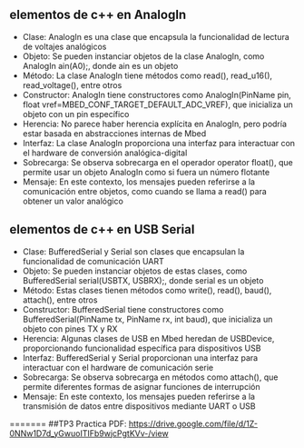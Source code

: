 ## elementos de c++ en AnalogIn
- Clase: AnalogIn es una clase que encapsula la funcionalidad de lectura de voltajes analógicos
- Objeto: Se pueden instanciar objetos de la clase AnalogIn, como AnalogIn ain(A0);, donde ain es un objeto
- Método: La clase AnalogIn tiene métodos como read(), read_u16(), read_voltage(), entre otros
- Constructor: AnalogIn tiene constructores como AnalogIn(PinName pin, float vref=MBED_CONF_TARGET_DEFAULT_ADC_VREF), que inicializa un objeto con un pin específico
- Herencia: No parece haber herencia explícita en AnalogIn, pero podría estar basada en abstracciones internas de Mbed
- Interfaz: La clase AnalogIn proporciona una interfaz para interactuar con el hardware de conversión analógica-digital
- Sobrecarga: Se observa sobrecarga en el operador operator float(), que permite usar un objeto AnalogIn como si fuera un número flotante
- Mensaje: En este contexto, los mensajes pueden referirse a la comunicación entre objetos, como cuando se llama a read() para obtener un valor analógico
## elementos de c++ en USB Serial
- Clase: BufferedSerial y Serial son clases que encapsulan la funcionalidad de comunicación UART
- Objeto: Se pueden instanciar objetos de estas clases, como BufferedSerial serial(USBTX, USBRX);, donde serial es un objeto
- Método: Estas clases tienen métodos como write(), read(), baud(), attach(), entre otros
- Constructor: BufferedSerial tiene constructores como BufferedSerial(PinName tx, PinName rx, int baud), que inicializa un objeto con pines TX y RX
- Herencia: Algunas clases de USB en Mbed heredan de USBDevice, proporcionando funcionalidad específica para dispositivos USB
- Interfaz: BufferedSerial y Serial proporcionan una interfaz para interactuar con el hardware de comunicación serie
- Sobrecarga: Se observa sobrecarga en métodos como attach(), que permite diferentes formas de asignar funciones de interrupción
- Mensaje: En este contexto, los mensajes pueden referirse a la transmisión de datos entre dispositivos mediante UART o USB

  
=======
##TP3 Practica 
PDF:
https://drive.google.com/file/d/1Z-0NNw1D7d_yGwuoITIFb9wjcPgtKVv-/view